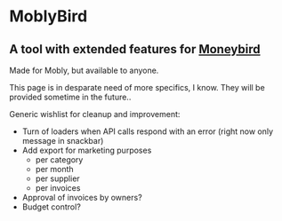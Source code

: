 # MoblyBird
## A tool with extended features for [Moneybird](moneybird.com)
Made for Mobly, but available to anyone.

This page is in desparate need of more specifics, I know.
They will be provided sometime in the future..

Generic wishlist for cleanup and improvement:
* Turn of loaders when API calls respond with an error (right now only message in snackbar)
* Add export for marketing purposes
    * per category
    * per month
    * per supplier
    * per invoices
* Approval of invoices by owners?
* Budget control?